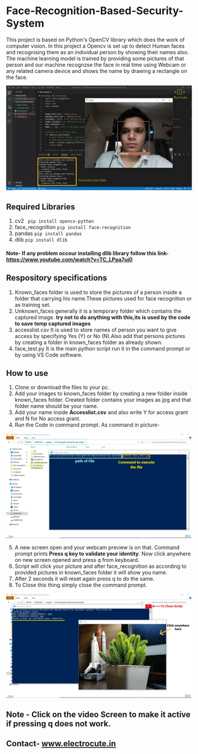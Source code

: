 # Face-Recognition-Based-Security-System

This project is based on Python's OpenCV library which does the work of computer vision. In this project a Opencv is set up to detect Human faces and recognising them as an individual person by showing their names also. The machine learning model is trained by providing some pictures of that person and our machine recognzse the face in real time using Webcam or any related camera device and shows the name by drawing a rectangle on the face.   

![](exampleoutput.jpg)

## Required Libraries 
1. cv2                ``` 
                      pip install opencv-python
                      ```
2. face_recognition   ```
                      pip install face-recognition
                      ```
3. pandas             ```
                      pip install pandas
                      ```
4. dlib               ```
                      pip install dlib
                      ```
#### Note- If any problem occour installing dlib library follow this link- https://www.youtube.com/watch?v=TC_LPpa7uj0 

## Respository specifications
1. Known_faces folder is used to store the pictures of a person inside a folder that carrying his name.These pictures used for face recognition or as training set.
2. Unknown_faces generally it is a temporary folder which contains the captured image. **try not to do anything with this,its is used by the code to save temp captured images**
3. accesslist.csv It is used to store names of person you want to give access by specifying Yes (Y) or No (N).Also add that persons pictures by creating a folder in known_faces folder as already shown.
4. face_test.py It is the main python script run it in the command prompt or by using VS Code software.


## How to use 
1. Clone or download the files to your pc.
2. Add your images to known_faces folder by creating a new folder inside known_faces folder. Created folder contains your images as jpg and that folder name should be your name.
3. Add your name inside **Accesslist.csv** and also write Y for access grant and N for No access grant.
4. Run the Code in command prompt. As command in picture-

![](cmdrun.jpg)

5. A new screen open and your webcam preview is on that. Command prompt prints **Press q key to validate your identity**. Now click anywhere on new screen opened and press q from keyboard.
6. Script will click your picture and after face_recognition as according to provided pictures in known_faces folder it will show you name.
7. After 2 seconds it will reset again press q to do the same.
8. To Close this thing simply close the command prompt.

![](instructions.jpg)

## Note - Click on the video Screen to make it active if pressing q does not work.

## Contact- www.electrocute.in
